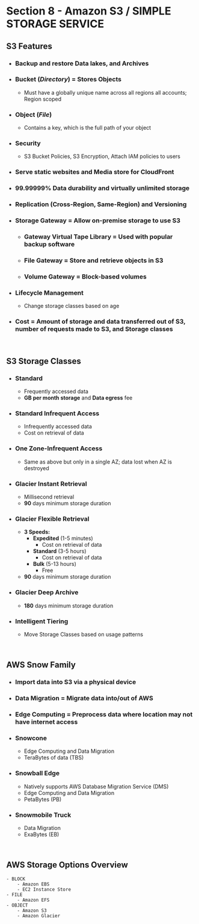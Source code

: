 # Section 8 - **Amazon S3** / **SIMPLE STORAGE SERVICE**

## **S3 Features**
- ### Backup and restore **Data lakes**, and **Archives**
- ### **Bucket (*Directory*)** = Stores **Objects**
	- Must have a globally unique name across all regions all accounts; Region scoped
- ### **Object (*File*)**
	- Contains a key, which is the full path of your object
- ### **Security**
	- S3 Bucket Policies, S3 Encryption, Attach IAM policies to users
- ### **Serve static websites** and **Media store for CloudFront**
- ### **99.99999% Data durability** and **virtually unlimited storage**
- ### **Replication (Cross-Region, Same-Region)** and **Versioning**
- ### **Storage Gateway** = Allow on-premise storage to use S3
	- ### **Gateway Virtual Tape Library** = Used with popular backup software
	- ### **File Gateway** = Store and retrieve objects in S3
	- ### **Volume Gateway** = Block-based volumes
- ### **Lifecycle Management**
	- Change storage classes based on age
- ### **Cost** = Amount of storage and data transferred out of S3, number of requests made to S3, and Storage classes

<br>

## **S3 Storage Classes**
- ### **Standard**
	- Frequently accessed data
	- **GB per month storage** and **Data egress** fee
- ### **Standard Infrequent Access**
	- Infrequently accessed data
	- Cost on retrieval of data
- ### **One Zone-Infrequent Access**
	- Same as above but only in a single AZ; data lost when AZ is destroyed
- ### **Glacier Instant Retrieval**
	- Millisecond retrieval
	- **90** days minimum storage duration
- ### **Glacier Flexible Retrieval**
	- **3 Speeds:**
		- **Expedited** (1-5 minutes)
			- Cost on retrieval of data
		- **Standard** (3-5 hours)
			- Cost on retrieval of data
		- **Bulk** (5-13 hours)
			- Free
	- **90** days minimum storage duration
- ### **Glacier Deep Archive**
	-  **180** days minimum storage duration
- ### **Intelligent Tiering**
	- Move Storage Classes based on usage patterns

<br>

## **AWS Snow Family**
- ### Import data into S3 via a physical device
- ### **Data Migration** = Migrate data into/out of AWS
- ### **Edge Computing** = Preprocess data where location may not have internet access
- ### **Snowcone**
	- Edge Computing and Data Migration
	- TeraBytes of data (TBS)
- ### **Snowball Edge**
	- Natively supports AWS Database Migration Service (DMS)
	- Edge Computing and Data Migration
	- PetaBytes (PB)
- ### **Snowmobile Truck**
	- Data Migration
	- ExaBytes (EB)

<br>

## **AWS Storage Options Overview**
	- BLOCK
		- Amazon EBS
		- EC2 Instance Store
	- FILE
		- Amazon EFS
	- OBJECT
		- Amazon S3
		- Amazon Glacier
